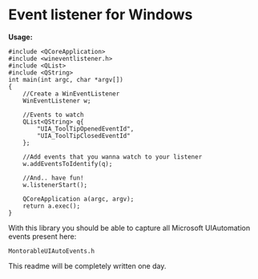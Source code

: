 # Event listener for Windows

**Usage:**

```
#include <QCoreApplication>
#include <wineventlistener.h>
#include <QList>
#include <QString>
int main(int argc, char *argv[])
{
    //Create a WinEventListener
    WinEventListener w;

    //Events to watch
    QList<QString> q{
        "UIA_ToolTipOpenedEventId",
        "UIA_ToolTipClosedEventId"
    };

    //Add events that you wanna watch to your listener
    w.addEventsToIdentify(q);

    //And.. have fun!
    w.listenerStart();

    QCoreApplication a(argc, argv);
    return a.exec();
}
```

With this library you should be able to capture all Microsoft UIAutomation events present here:
```
MontorableUIAutoEvents.h
```

This readme will be completely written one day.

